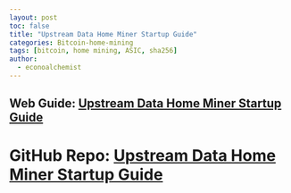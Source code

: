 ```yaml
---
layout: post
toc: false
title: "Upstream Data Home Miner Startup Guide"
categories: Bitcoin-home-mining
tags: [bitcoin, home mining, ASIC, sha256]
author:
  - econoalchemist
---
```


## Web Guide: [Upstream Data Home Miner Startup Guide](https://econoalchemist.github.io/UpstreamData-Startup/)
# GitHub Repo: [Upstream Data Home Miner Startup Guide](https://github.com/econoalchemist/UpstreamData-Startup)
